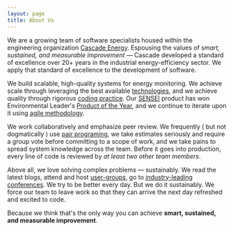 ```yaml
---
layout: page
title: About Us
---
```


We are a growing team of software specialists housed within the engineering organization [Cascade Energy](https://cascadeenergy.com/company/). Espousing the values of *smart, sustained, and measurable improvement* &mdash; Cascade developed a standard of excellence over 20+ years in the industrial energy-efficiency sector. We apply that standard of excellence to the development of software.

We build scalable, high-quality systems for energy monitoring. We achieve scale through leveraging the best available [technologies](http://aws.amazon.com/), and we achieve quality through rigorous [coding practice](/coding_standards). Our [SENSEI](http://energysensei.com/) product has won Environmental Leader's [Product of the Year](http://www.environmentalleader.com/environmental-leader-product-project-awards/), and we continue to iterate upon it using [agile methodology](http://agilemanifesto.org/).

We work collaboratively and emphasize peer review. We frequently ( but not dogmatically ) use [pair programing](http://en.wikipedia.org/wiki/Pair_programming), we take estimates seriously and require a group vote before committing to a scope of work, and we take pains to spread system knowledge across the team. Before it goes into production, every line of code is reviewed by *at least two other team members*.

Above all, we love solving complex problems &mdash; sustainably. We read the 
latest blogs, attend and host [user-groups](http://www.meetup.com/PDX-PHP), 
go to [industry-leading 
conferences](http://fluentconf.com/javascript-html-2015). We try to be better
 every day. But we do it sustainably. We 
force our team to leave work so that they can arrive the next day refreshed and excited to code.

Because we think that's the only way you can achieve **smart, sustained, and measurable improvement**.
